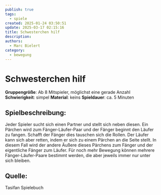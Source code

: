 ```yaml
---
publish: true
tags:
  - spiele
created: 2025-01-24 03:50:51
update: 2025-03-17 02:15:16
title: Schwesterchen hilf
description: 
authors:
  - Marc Bielert
category:
  - bewegung
---
```


# **Schwesterchen hilf**

**Gruppengröße**: Ab 8 Mitspieler, möglichst eine gerade Anzahl
**Schwierigkeit**: simpel
**Material**: keins
**Spieldauer**: ca. 5 Minuten

## **Spielbeschreibung**:

Jeder Spieler sucht sich einen Partner und stellt sich neben diesen. Ein Pärchen wird zum Fänger-Läufer-Paar und der Fänger beginnt den Läufer zu fangen. Schafft der Fänger dies tauschen sich die Rollen. Der Läufer kann sich aber retten, indem er sich zu einem Pärchen an die Seite stellt. In diesem Fall wird der andere Äußere dieses Pärchens zum Fänger und der eigentliche Fänger zum Läufer. Für noch mehr Bewegung können mehrere Fänger-Läufer-Paare bestimmt werden, die aber jeweils immer nur unter sich bleiben.

## **Quelle**:

Tasifan Spielebuch